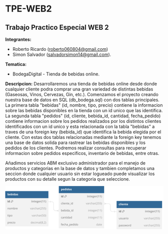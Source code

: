 # TPE-WEB2

## Trabajo Practico Especial WEB 2

**Integrantes:** 
- Roberto Ricardo (roberto060804@gmail.com) 
- Simon Salvador (salvadorsimon14@gmail.com).

**Tematica:** 
* BodegaDigital - Tienda de bebidas online.

**Descripcion:** 
Desarrollaremos una tienda de bebidas online desde donde cualquier cliente podra comprar una gran variedad de distintas bebidas (Gaseosas, Vinos, Cervezas, Gin, etc.). Comenzamos el proyecto creando nuestra base de datos en SQL (db_bodega.sql) con dos tablas principales. La primera tabla "bebidas" (id, nombre, tipo, precio) contiene la informacion sobre las bebidas disponibles en la tienda con un id unico que las identifica. La segunda tabla "pedidos" (id, cliente, bebida_id, cantidad, fecha_pedido) contiene informacion sobre los pedidos realizados por los distintos clientes identificados con un id unico y esta relacionada con la tabla "bebidas" a traves de una foreign key (bebida_id) que identifica la bebida elegida por el cliente. Con estas dos tablas relacionadas mediante la foreign key tenemos una base de datos solida para rastrear las bebidas disponibles y los pedidos de los clientes. Podremos realizar consultas para recuperar informacion sobre pedidos especificos, inventario de bebidas, entre otras.

Añadimos servicios ABM exclusivo administrador para el manejo de productos y categorias en la base de datos y tambien completamos una seccion donde cualquier usuario sin estar logueado puede visualizar los productos con su detalle segun la categoria que seleccione.

![DER - db_bodega.svg](db_bodega_.svg)
